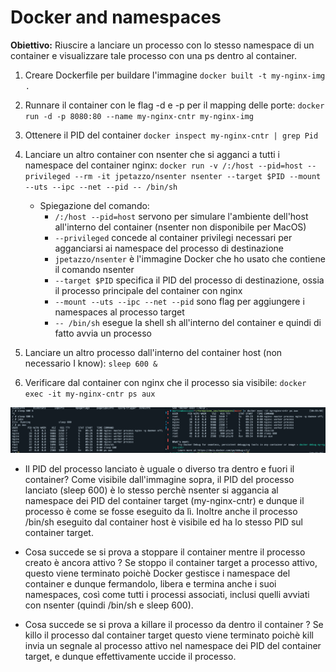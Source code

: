 # Docker and namespaces

**Obiettivo:** Riuscire a lanciare un processo con lo stesso namespace di un container e visualizzare tale processo con una ps dentro al container. 

1. Creare Dockerfile per buildare l'immagine
	`docker built -t my-nginx-img .`

2. Runnare il container con le flag -d e -p per il mapping delle porte:
	`docker run -d -p 8080:80 --name my-nginx-cntr my-nginx-img`

3. Ottenere il PID del container
	`docker inspect my-nginx-cntr | grep Pid`

4. Lanciare un altro container con nsenter che si agganci a tutti i namespace del container nginx:
	`docker run -v /:/host --pid=host --privileged --rm -it jpetazzo/nsenter nsenter --target $PID --mount --uts --ipc --net --pid -- /bin/sh`
	* Spiegazione del comando:
		* `/:/host --pid=host` servono per simulare l'ambiente dell'host all'interno del container (nsenter non disponibile per MacOS)
		* `--privileged` concede al container privilegi necessari per agganciarsi ai namespace del processo di destinazione
		* `jpetazzo/nsenter` è l'immagine Docker che ho usato che contiene il comando nsenter
		* `--target $PID` specifica il PID del processo di destinazione, ossia il processo principale del container con nginx
		* `--mount --uts --ipc --net --pid` sono flag per aggiungere i namespaces al processo target
		* `-- /bin/sh` esegue la shell sh all'interno del container e quindi di fatto avvia un processo

5. Lanciare un altro processo dall'interno del container host (non necessario I know):
	`sleep 600 &`

6. Verificare dal container con nginx che il processo sia visibile:
	`docker exec -it my-nginx-cntr ps aux`

![alt text](image.png)

* Il PID del processo lanciato è uguale o diverso tra dentro e fuori il  container?
	Come visibile dall'immagine sopra, il PID del processo lanciato (sleep 600) è lo stesso perchè nsenter si aggancia al namespace
	dei PID del container target (my-nginx-cntr) e dunque il processo è come se fosse eseguito da lì.
	Inoltre anche il processo /bin/sh eseguito dal container host è visibile ed ha lo stesso PID sul container target.

* Cosa succede se si prova a stoppare il container mentre il processo creato è ancora attivo ?
	Se stoppo il container target a processo attivo, questo viene terminato poichè Docker gestisce i namespace del container e dunque fermandolo,
	libera e termina anche i suoi namespaces, così come tutti i processi associati, inclusi quelli avviati con nsenter (quindi /bin/sh e sleep 600).

* Cosa succede se si prova a killare il processo da dentro il container ?
	Se killo il processo dal container target questo viene terminato poichè kill invia un segnale al processo attivo nel namespace dei PID del container target,
	e dunque effettivamente uccide il processo.
